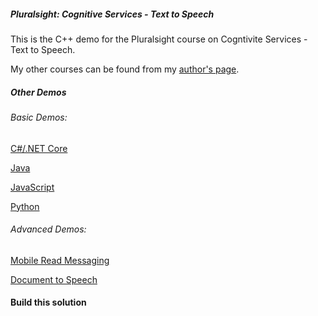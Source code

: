 ##### Pluralsight: Cognitive Services - Text to Speech

This is the C++ demo for the Pluralsight course on Cogntivite Services - Text to Speech.

My other courses can be found from my [author's page](https://app.pluralsight.com/profile/author/jared-rhodes).

##### Other Demos

###### Basic Demos:

[C#/.NET Core](https://github.com/QiMataTechnologiesInc/Cognitive-Services---Text-to-Speech-.NET---Pluralsight)

[Java](https://github.com/QiMataTechnologiesInc/Cognitive-Services---Text-to-Speech-Java---Pluralsight)

[JavaScript](https://github.com/QiMataTechnologiesInc/Cognitive-Services---Text-to-Speech-JavaScript---Pluralsight-)

[Python](https://github.com/QiMataTechnologiesInc/Cognitive-Services---Text-to-Speech-Python---Pluralsight)

###### Advanced Demos:

[Mobile Read Messaging](https://jaredrhodes.com)

[Document to Speech](https://jaredrhodes.com)

#### Build this solution


